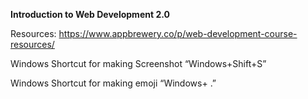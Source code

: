 **Introduction to Web Development 2.0**

Resources: https://www.appbrewery.co/p/web-development-course-resources/

Windows Shortcut for making Screenshot “Windows+Shift+S”

Windows Shortcut for making emoji “Windows+ .”

